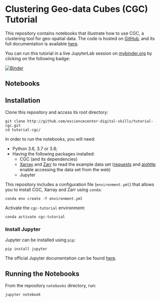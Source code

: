 # Clustering Geo-data Cubes (CGC) Tutorial

This repository contains notebooks that illustrate how to use CGC, a clustering tool for geo-spatial data. The code is 
hosted on [GitHub](https://github.com/phenology/cgc), and its full documentation is available 
[here](https://cgc.readthedocs.io).

You can run this tutorial in a live JupyterLab session on [mybinder.org](https://mybinder.org) by clicking on the 
following badge:

[![Binder](https://mybinder.org/badge_logo.svg)](https://mybinder.org/v2/gh/esciencecenter-digital-skills/tutorial-cgc/main?urlpath=lab/tree/notebooks)

## Notebooks



## Installation

Clone this repository and access its root directory:

```shell script
git clone http://github.com/esciencecenter-digital-skills/tutorial-cgc.git
cd tutorial-cgc/
```

In order to run the notebooks, you will need:
* Python 3.6, 3.7 or 3.8;
* Having the following packages installed:
    * CGC (and its dependencies)
    * [Xarray](http://xarray.pydata.org) and [Zarr](https://zarr.readthedocs.io) to read the example data set ([requests](https://docs.python-requests.org) and [aiohttp](https://docs.aiohttp.org) enable accessing the data set from the web)
    * Jupyter

This repository includes a configuration file (`environment.yml`) that allows you to install CGC, Xarray and Zarr
using `conda`:

 ```shell script
conda env create -f environment.yml
```

Activate the `cgc-tutorial` environment:

 ```shell script
conda activate cgc-tutorial
```

### Install Jupyter

Jupyter can be installed using `pip`:

```shell script
pip install jupyter
```

The official Jupyter documentation can be found [here](https://jupyter-notebook-beginner-guide.readthedocs.io).

## Running the Notebooks

From the repository `notebooks` directory, run:

```shell script
jupyter notebook
```

